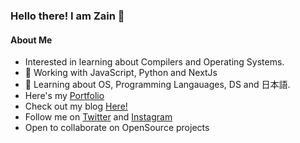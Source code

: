 ### Hello there! I am Zain 👋

#### About Me
- Interested in learning about Compilers and Operating Systems.
- 🔭 Working with JavaScript, Python and NextJs
- 🌱 Learning about OS, Programming Langauages, DS and 日本語. 
- Here's my [Portfolio](https://zainsci.dev)
- Check out my blog [Here!](https://zainsci.dev/blog)
- Follow me on [Twitter](https://twitter.com/zainsci) and [Instagram](https://www.instagram.com/zainsci)
- Open to collaborate on OpenSource projects

<!--
**zainsci/zainsci** is a ✨ _special_ ✨ repository because its `README.md` (this file) appears on your GitHub profile.

- 👯 I’m looking to collaborate on ...
- 🤔 I’m looking for help with ...
- 💬 Ask me about ...
- 📫 How to reach me: ...
- 😄 Pronouns: ...
- ⚡ Fun fact: ...
-->
